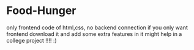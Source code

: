 # Food-Hunger
only frontend code of html,css, no backend connection
if you only want frontend download it and add some extra features in it 
might help in a college project !!!!
:)

